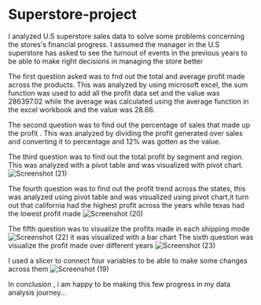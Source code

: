 # Superstore-project
I analyzed U.S superstore sales data to solve some problems concerning the stores's financial progress. 
I assumed the manager in the U.S superstore has asked to see the turnout of events in the previous years to be able to make right decisions in managing the store better


The first question asked was to fnd out the total and average profit made across the products.
This was analyzed by using microsoft excel, the sum function was used to add all the profit data set and the value was 286397.02 while the average was calculated using the average function in the excel workbook and the value was 28.66.


The second question was to find out the percentage of sales that made up the profit .
This was analyzed by dividing the profit generated over sales and converting it to percentage and 12% was gotten as the value.

The third question was to find out the total profit by segment and region.
This was analyzed with a pivot table and was visualized with pivot chart.
![Screenshot (21)](https://github.com/Janefranceschisom/Superstore-project/assets/140454293/f1043ea8-8b3d-47e9-8db9-3569cc92e3e9)

The fourth question was to find out the profit trend across the states, 
this was analyzed using pivot table and was visualized using pivot chart,it turn out that california had the highest profit across the years while texas had the lowest profit made
![Screenshot (20)](https://github.com/Janefranceschisom/Superstore-project/assets/140454293/98079d81-fd81-42a2-8958-f66da9f1a4ff)

The fifth question was to visualize the profits made in each shipping mode
![Screenshot (22)](https://github.com/Janefranceschisom/Superstore-project/assets/140454293/56568b71-bd3a-4568-8ef6-269b60f9ca36)
it was visualized with a bar chart
The sixth question was visualize the profit made over different years
![Screenshot (23)](https://github.com/Janefranceschisom/Superstore-project/assets/140454293/7de44560-043f-4eb1-9178-3073e3f27d49)

I used a slicer to connect four variables to be able to make some changes across them
![Screenshot (19)](https://github.com/Janefranceschisom/Superstore-project/assets/140454293/6751f4e3-57e0-480d-94cc-86ee80a82d36)


In conclusion , i am happy to be making this few progress in my data analysis journey...




